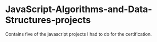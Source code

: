 # JavaScript-Algorithms-and-Data-Structures-projects
Contains five of the javascript projects I had to do for the certification.
